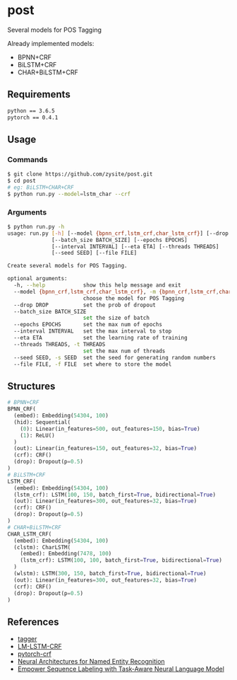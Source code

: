 # post

Several models for POS Tagging

Already implemented models:

* BPNN+CRF
* BiLSTM+CRF
* CHAR+BiLSTM+CRF

## Requirements

```txt
python == 3.6.5
pytorch == 0.4.1
```

## Usage

### Commands

```sh
$ git clone https://github.com/zysite/post.git
$ cd post
# eg: BiLSTM+CHAR+CRF
$ python run.py --model=lstm_char --crf
```

### Arguments

```sh
$ python run.py -h
usage: run.py [-h] [--model {bpnn_crf,lstm_crf,char_lstm_crf}] [--drop DROP]
              [--batch_size BATCH_SIZE] [--epochs EPOCHS]
              [--interval INTERVAL] [--eta ETA] [--threads THREADS]
              [--seed SEED] [--file FILE]

Create several models for POS Tagging.

optional arguments:
  -h, --help            show this help message and exit
  --model {bpnn_crf,lstm_crf,char_lstm_crf}, -m {bpnn_crf,lstm_crf,char_lstm_crf}
                        choose the model for POS Tagging
  --drop DROP           set the prob of dropout
  --batch_size BATCH_SIZE
                        set the size of batch
  --epochs EPOCHS       set the max num of epochs
  --interval INTERVAL   set the max interval to stop
  --eta ETA             set the learning rate of training
  --threads THREADS, -t THREADS
                        set the max num of threads
  --seed SEED, -s SEED  set the seed for generating random numbers
  --file FILE, -f FILE  set where to store the model
```

## Structures

```python
# BPNN+CRF
BPNN_CRF(
  (embed): Embedding(54304, 100)
  (hid): Sequential(
    (0): Linear(in_features=500, out_features=150, bias=True)
    (1): ReLU()
  )
  (out): Linear(in_features=150, out_features=32, bias=True)
  (crf): CRF()
  (drop): Dropout(p=0.5)
)
# BiLSTM+CRF
LSTM_CRF(
  (embed): Embedding(54304, 100)
  (lstm_crf): LSTM(100, 150, batch_first=True, bidirectional=True)
  (out): Linear(in_features=300, out_features=32, bias=True)
  (crf): CRF()
  (drop): Dropout(p=0.5)
)
# CHAR+BiLSTM+CRF
CHAR_LSTM_CRF(
  (embed): Embedding(54304, 100)
  (clstm): CharLSTM(
    (embed): Embedding(7478, 100)
    (lstm_crf): LSTM(100, 100, batch_first=True, bidirectional=True)
  )
  (wlstm): LSTM(300, 150, batch_first=True, bidirectional=True)
  (out): Linear(in_features=300, out_features=32, bias=True)
  (crf): CRF()
  (drop): Dropout(p=0.5)
)
```

## References

* [tagger](https://github.com/glample/tagger)
* [LM-LSTM-CRF](https://github.com/LiyuanLucasLiu/LM-LSTM-CRF)
* [pytorch-crf](https://github.com/kmkurn/pytorch-crf)
* [Neural Architectures for Named Entity Recognition](https://arxiv.org/pdf/1603.01360.pdf)
* [Empower Sequence Labeling with Task-Aware Neural Language Model](https://arxiv.org/pdf/1709.04109.pdf)